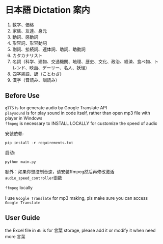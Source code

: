 # 日本語 Dictation 案内

1. 数字、価格
2. 家族、友達、身元
3. 動詞、感動詞
4. 形容詞、形容動詞
5. 副詞、接続詞、連体詞、助詞、助動詞
6. カタカナリスト
7. 名詞（科学、建物、交通機関、地理、歴史、文化、政治、経済、食べ物、トレンド、映画、デーリー、名人、妖怪）
8. 四字熟語、諺（ことわざ）
9. 漢字（音読み、訓読み）


## Before Use
`gTTS` is for generate audio by Google Translate API
<br>`playsound` is for play sound in code itself, rather than open mp3 file with player in Windows
<br>`ffmpeg` is necessary to INSTALL LOCALLY for customize the speed of audio
<br>

[//]: # (1. 在项目根目录的控制台内激活虚拟环境（用的是虚拟环境，不影响外部环境）)

[//]: # (```)

[//]: # (# windows)

[//]: # (.venv\Scripts\activate)

[//]: # (```)

[//]: # (```)

[//]: # (# macOS / Linux)

[//]: # (source .venv/bin/activate)

[//]: # (```)
安装依赖:
```
pip install -r requirements.txt
```
启动:
```
python main.py
```

额外：如果你想控制音速，请安装ffmpeg然后再修改激活`audio_speed_controller`函数

`ffmpeg` locally
<br><br>I use `Google Translate` for mp3 making, pls make sure you can access `Google Translate`
## User Guide
the Excel file in `db` is for 言葉 storage, please add it or modify it when need more 言葉